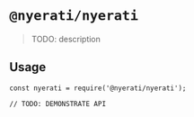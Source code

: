 # `@nyerati/nyerati`

> TODO: description

## Usage

```
const nyerati = require('@nyerati/nyerati');

// TODO: DEMONSTRATE API
```
